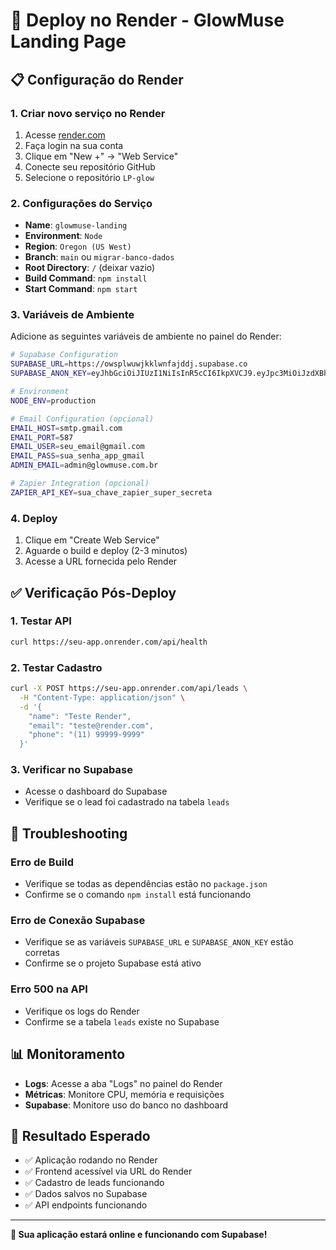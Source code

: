# 🚀 Deploy no Render - GlowMuse Landing Page

## 📋 **Configuração do Render**

### **1. Criar novo serviço no Render**

1. Acesse [render.com](https://render.com)
2. Faça login na sua conta
3. Clique em "New +" → "Web Service"
4. Conecte seu repositório GitHub
5. Selecione o repositório `LP-glow`

### **2. Configurações do Serviço**

- **Name**: `glowmuse-landing`
- **Environment**: `Node`
- **Region**: `Oregon (US West)`
- **Branch**: `main` ou `migrar-banco-dados`
- **Root Directory**: `/` (deixar vazio)
- **Build Command**: `npm install`
- **Start Command**: `npm start`

### **3. Variáveis de Ambiente**

Adicione as seguintes variáveis de ambiente no painel do Render:

```bash
# Supabase Configuration
SUPABASE_URL=https://owsplwuwjkklwnfajddj.supabase.co
SUPABASE_ANON_KEY=eyJhbGciOiJIUzI1NiIsInR5cCI6IkpXVCJ9.eyJpc3MiOiJzdXBhYmFzZSIsInJlZiI6Im93c3Bsd3V3amtrbHduZmFqZGRqIiwicm9sZSI6ImFub24iLCJpYXQiOjE3NjA4Nzg2MjgsImV4cCI6MjA3NjQ1NDYyOH0.saZai4dgFkZWbWBHCgMPtxrVkydBbUfQhQt1n4vj3Tk

# Environment
NODE_ENV=production

# Email Configuration (opcional)
EMAIL_HOST=smtp.gmail.com
EMAIL_PORT=587
EMAIL_USER=seu_email@gmail.com
EMAIL_PASS=sua_senha_app_gmail
ADMIN_EMAIL=admin@glowmuse.com.br

# Zapier Integration (opcional)
ZAPIER_API_KEY=sua_chave_zapier_super_secreta
```

### **4. Deploy**

1. Clique em "Create Web Service"
2. Aguarde o build e deploy (2-3 minutos)
3. Acesse a URL fornecida pelo Render

## ✅ **Verificação Pós-Deploy**

### **1. Testar API**
```bash
curl https://seu-app.onrender.com/api/health
```

### **2. Testar Cadastro**
```bash
curl -X POST https://seu-app.onrender.com/api/leads \
  -H "Content-Type: application/json" \
  -d '{
    "name": "Teste Render",
    "email": "teste@render.com",
    "phone": "(11) 99999-9999"
  }'
```

### **3. Verificar no Supabase**
- Acesse o dashboard do Supabase
- Verifique se o lead foi cadastrado na tabela `leads`

## 🔧 **Troubleshooting**

### **Erro de Build**
- Verifique se todas as dependências estão no `package.json`
- Confirme se o comando `npm install` está funcionando

### **Erro de Conexão Supabase**
- Verifique se as variáveis `SUPABASE_URL` e `SUPABASE_ANON_KEY` estão corretas
- Confirme se o projeto Supabase está ativo

### **Erro 500 na API**
- Verifique os logs do Render
- Confirme se a tabela `leads` existe no Supabase

## 📊 **Monitoramento**

- **Logs**: Acesse a aba "Logs" no painel do Render
- **Métricas**: Monitore CPU, memória e requisições
- **Supabase**: Monitore uso do banco no dashboard

## 🎯 **Resultado Esperado**

- ✅ Aplicação rodando no Render
- ✅ Frontend acessível via URL do Render
- ✅ Cadastro de leads funcionando
- ✅ Dados salvos no Supabase
- ✅ API endpoints funcionando

---

**🎉 Sua aplicação estará online e funcionando com Supabase!**
